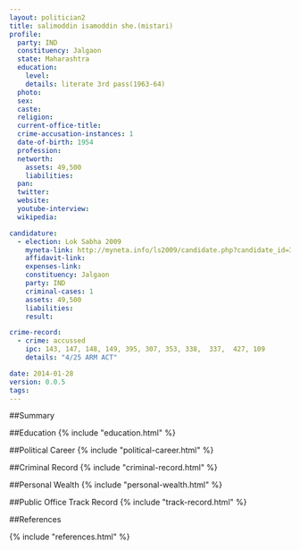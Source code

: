```yaml
---
layout: politician2
title: salimoddin isamoddin she.(mistari)
profile: 
  party: IND
  constituency: Jalgaon
  state: Maharashtra
  education: 
    level: 
    details: literate 3rd pass(1963-64)
  photo: 
  sex: 
  caste: 
  religion: 
  current-office-title: 
  crime-accusation-instances: 1
  date-of-birth: 1954
  profession: 
  networth: 
    assets: 49,500
    liabilities: 
  pan: 
  twitter: 
  website: 
  youtube-interview: 
  wikipedia: 

candidature: 
  - election: Lok Sabha 2009
    myneta-link: http://myneta.info/ls2009/candidate.php?candidate_id=3468
    affidavit-link: 
    expenses-link: 
    constituency: Jalgaon 
    party: IND
    criminal-cases: 1
    assets: 49,500
    liabilities: 
    result:  

crime-record: 
  - crime: accussed
    ipc: 143, 147, 148, 149, 395, 307, 353, 338,  337,  427, 109
    details: "4/25 ARM ACT" 

date: 2014-01-28
version: 0.0.5
tags: 
---
```

##Summary


##Education
{% include "education.html" %}


##Political Career
{% include "political-career.html" %}


##Criminal Record
{% include "criminal-record.html" %}


##Personal Wealth
{% include "personal-wealth.html" %}


##Public Office Track Record
{% include "track-record.html" %}


##References


{% include "references.html" %}